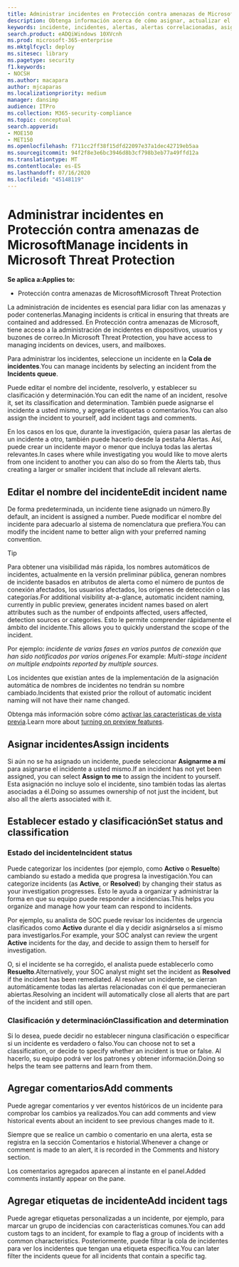 ```yaml
---
title: Administrar incidentes en Protección contra amenazas de Microsoft
description: Obtenga información acerca de cómo asignar, actualizar el estado
keywords: incidente, incidentes, alertas, alertas correlacionadas, asignar, actualizar, estado, administrar, clasificación, microsoft, 365, m365
search.product: eADQiWindows 10XVcnh
ms.prod: microsoft-365-enterprise
ms.mktglfcycl: deploy
ms.sitesec: library
ms.pagetype: security
f1.keywords:
- NOCSH
ms.author: macapara
author: mjcaparas
ms.localizationpriority: medium
manager: dansimp
audience: ITPro
ms.collection: M365-security-compliance
ms.topic: conceptual
search.appverid:
- MOE150
- MET150
ms.openlocfilehash: f711cc2ff38f15dfd22097e37a1dec42719eb5aa
ms.sourcegitcommit: 94f2f8e3e6bc3946d8b3cf798b3eb77a49ffd12a
ms.translationtype: MT
ms.contentlocale: es-ES
ms.lasthandoff: 07/16/2020
ms.locfileid: "45148119"
---
```

# <a name="manage-incidents-in-microsoft-threat-protection"></a><span data-ttu-id="505e4-104">Administrar incidentes en Protección contra amenazas de Microsoft</span><span class="sxs-lookup"><span data-stu-id="505e4-104">Manage incidents in Microsoft Threat Protection</span></span>

<span data-ttu-id="505e4-105">**Se aplica a:**</span><span class="sxs-lookup"><span data-stu-id="505e4-105">**Applies to:**</span></span>
- <span data-ttu-id="505e4-106">Protección contra amenazas de Microsoft</span><span class="sxs-lookup"><span data-stu-id="505e4-106">Microsoft Threat Protection</span></span>



<span data-ttu-id="505e4-107">La administración de incidentes es esencial para lidiar con las amenazas y poder contenerlas.</span><span class="sxs-lookup"><span data-stu-id="505e4-107">Managing incidents is critical in ensuring that threats are contained and addressed.</span></span> <span data-ttu-id="505e4-108">En Protección contra amenazas de Microsoft, tiene acceso a la administración de incidentes en dispositivos, usuarios y buzones de correo.</span><span class="sxs-lookup"><span data-stu-id="505e4-108">In Microsoft Threat Protection, you have access to managing incidents on devices, users, and mailboxes.</span></span> 


<span data-ttu-id="505e4-109">Para administrar los incidentes, seleccione un incidente en la **Cola de incidentes**.</span><span class="sxs-lookup"><span data-stu-id="505e4-109">You can manage incidents by selecting an incident from the **Incidents queue**.</span></span> 

<span data-ttu-id="505e4-110">Puede editar el nombre del incidente, resolverlo, y establecer su clasificación y determinación.</span><span class="sxs-lookup"><span data-stu-id="505e4-110">You can edit the name of an incident, resolve it, set its classification and determination.</span></span> <span data-ttu-id="505e4-111">También puede asignarse el incidente a usted mismo, y agregarle etiquetas o comentarios.</span><span class="sxs-lookup"><span data-stu-id="505e4-111">You can also assign the incident to yourself, add incident tags and comments.</span></span>

<span data-ttu-id="505e4-112">En los casos en los que, durante la investigación, quiera pasar las alertas de un incidente a otro, también puede hacerlo desde la pestaña Alertas. Así, puede crear un incidente mayor o menor que incluya todas las alertas relevantes.</span><span class="sxs-lookup"><span data-stu-id="505e4-112">In cases where while investigating you would like to move alerts from one incident to another you can also do so from the Alerts tab, thus creating a larger or smaller incident that include all relevant alerts.</span></span>

## <a name="edit-incident-name"></a><span data-ttu-id="505e4-113">Editar el nombre del incidente</span><span class="sxs-lookup"><span data-stu-id="505e4-113">Edit incident name</span></span>
<span data-ttu-id="505e4-114">De forma predeterminada, un incidente tiene asignado un número.</span><span class="sxs-lookup"><span data-stu-id="505e4-114">By default, an incident is assigned a number.</span></span> <span data-ttu-id="505e4-115">Puede modificar el nombre del incidente para adecuarlo al sistema de nomenclatura que prefiera.</span><span class="sxs-lookup"><span data-stu-id="505e4-115">You can modify the incident name to better align with your preferred naming convention.</span></span>

> [!TIP]
> <span data-ttu-id="505e4-116">Para obtener una visibilidad más rápida, los nombres automáticos de incidentes, actualmente en la versión preliminar pública, generan nombres de incidente basados en atributos de alerta como el número de puntos de conexión afectados, los usuarios afectados, los orígenes de detección o las categorías.</span><span class="sxs-lookup"><span data-stu-id="505e4-116">For additional visibility at-a-glance, automatic incident naming, currently in public preview, generates incident names based on alert attributes such as the number of endpoints affected, users affected, detection sources or categories.</span></span> <span data-ttu-id="505e4-117">Esto le permite comprender rápidamente el ámbito del incidente.</span><span class="sxs-lookup"><span data-stu-id="505e4-117">This allows you to quickly understand the scope of the incident.</span></span>
>
> <span data-ttu-id="505e4-118">Por ejemplo: *incidente de varias fases en varios puntos de conexión que han sido notificados por varios orígenes.*</span><span class="sxs-lookup"><span data-stu-id="505e4-118">For example: *Multi-stage incident on multiple endpoints reported by multiple sources.*</span></span>
>
> <span data-ttu-id="505e4-119">Los incidentes que existían antes de la implementación de la asignación automática de nombres de incidentes no tendrán su nombre cambiado.</span><span class="sxs-lookup"><span data-stu-id="505e4-119">Incidents that existed prior the rollout of automatic incident naming will not have their name changed.</span></span>
>
> <span data-ttu-id="505e4-120">Obtenga más información sobre cómo [activar las características de vista previa](preview.md#turn-on-preview-features).</span><span class="sxs-lookup"><span data-stu-id="505e4-120">Learn more about [turning on preview features](preview.md#turn-on-preview-features).</span></span>

## <a name="assign-incidents"></a><span data-ttu-id="505e4-121">Asignar incidentes</span><span class="sxs-lookup"><span data-stu-id="505e4-121">Assign incidents</span></span>
<span data-ttu-id="505e4-122">Si aún no se ha asignado un incidente, puede seleccionar **Asignarme a mí** para asignarse el incidente a usted mismo.</span><span class="sxs-lookup"><span data-stu-id="505e4-122">If an incident has not yet been assigned, you can select **Assign to me** to assign the incident to yourself.</span></span> <span data-ttu-id="505e4-123">Esta asignación no incluye solo el incidente, sino también todas las alertas asociadas a él.</span><span class="sxs-lookup"><span data-stu-id="505e4-123">Doing so assumes ownership of not just the incident, but also all the alerts associated with it.</span></span>

## <a name="set-status-and-classification"></a><span data-ttu-id="505e4-124">Establecer estado y clasificación</span><span class="sxs-lookup"><span data-stu-id="505e4-124">Set status and classification</span></span>
### <a name="incident-status"></a><span data-ttu-id="505e4-125">Estado del incidente</span><span class="sxs-lookup"><span data-stu-id="505e4-125">Incident status</span></span>
<span data-ttu-id="505e4-126">Puede categorizar los incidentes (por ejemplo, como **Activo** o **Resuelto**) cambiando su estado a medida que progresa la investigación.</span><span class="sxs-lookup"><span data-stu-id="505e4-126">You can categorize incidents (as **Active**, or **Resolved**) by changing their status as your investigation progresses.</span></span> <span data-ttu-id="505e4-127">Esto le ayuda a organizar y administrar la forma en que su equipo puede responder a incidencias.</span><span class="sxs-lookup"><span data-stu-id="505e4-127">This helps you organize and manage how your team can respond to incidents.</span></span>

<span data-ttu-id="505e4-128">Por ejemplo, su analista de SOC puede revisar los incidentes de urgencia clasificados como **Activo** durante el día y decidir asignárselos a sí mismo para investigarlos.</span><span class="sxs-lookup"><span data-stu-id="505e4-128">For example, your SOC analyst can review the urgent **Active** incidents for the day, and decide to assign them to herself for investigation.</span></span>

<span data-ttu-id="505e4-129">O, si el incidente se ha corregido, el analista puede establecerlo como **Resuelto**.</span><span class="sxs-lookup"><span data-stu-id="505e4-129">Alternatively, your SOC analyst might set the incident as **Resolved** if the incident has been remediated.</span></span> <span data-ttu-id="505e4-130">Al resolver un incidente, se cierran automáticamente todas las alertas relacionadas con él que permanecieran abiertas.</span><span class="sxs-lookup"><span data-stu-id="505e4-130">Resolving an incident will automatically close all alerts that are part of the incident and still open.</span></span> 

### <a name="classification-and-determination"></a><span data-ttu-id="505e4-131">Clasificación y determinación</span><span class="sxs-lookup"><span data-stu-id="505e4-131">Classification and determination</span></span>
<span data-ttu-id="505e4-132">Si lo desea, puede decidir no establecer ninguna clasificación o especificar si un incidente es verdadero o falso.</span><span class="sxs-lookup"><span data-stu-id="505e4-132">You can choose not to set a classification, or decide to specify whether an incident is true or false.</span></span> <span data-ttu-id="505e4-133">Al hacerlo, su equipo podrá ver los patrones y obtener información.</span><span class="sxs-lookup"><span data-stu-id="505e4-133">Doing so helps the team see patterns and learn from them.</span></span> 

## <a name="add-comments"></a><span data-ttu-id="505e4-134">Agregar comentarios</span><span class="sxs-lookup"><span data-stu-id="505e4-134">Add comments</span></span>
<span data-ttu-id="505e4-135">Puede agregar comentarios y ver eventos históricos de un incidente para comprobar los cambios ya realizados.</span><span class="sxs-lookup"><span data-stu-id="505e4-135">You can add comments and view historical events about an incident to see previous changes made to it.</span></span>

<span data-ttu-id="505e4-136">Siempre que se realice un cambio o comentario en una alerta, esta se registra en la sección Comentarios e historial.</span><span class="sxs-lookup"><span data-stu-id="505e4-136">Whenever a change or comment is made to an alert, it is recorded in the Comments and history section.</span></span>

<span data-ttu-id="505e4-137">Los comentarios agregados aparecen al instante en el panel.</span><span class="sxs-lookup"><span data-stu-id="505e4-137">Added comments instantly appear on the pane.</span></span>

## <a name="add-incident-tags"></a><span data-ttu-id="505e4-138">Agregar etiquetas de incidente</span><span class="sxs-lookup"><span data-stu-id="505e4-138">Add incident tags</span></span>
<span data-ttu-id="505e4-139">Puede agregar etiquetas personalizadas a un incidente, por ejemplo, para marcar un grupo de incidencias con características comunes.</span><span class="sxs-lookup"><span data-stu-id="505e4-139">You can add custom tags to an incident, for example to flag a group of incidents with a common characteristics.</span></span> <span data-ttu-id="505e4-140">Posteriormente, puede filtrar la cola de incidentes para ver los incidentes que tengan una etiqueta específica.</span><span class="sxs-lookup"><span data-stu-id="505e4-140">You can later filter the incidents queue for all incidents that contain a specific tag.</span></span>